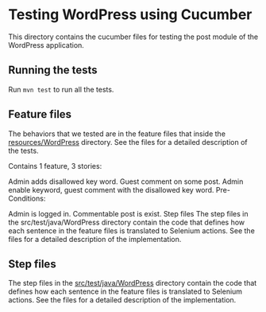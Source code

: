 # Testing WordPress using Cucumber
This directory contains the cucumber files for testing the post module of the WordPress application.

## Running the tests
Run ```mvn test``` to run all the tests.

## Feature files
The behaviors that we tested are in the feature files that inside the [resources/WordPress](resources/WordPress) directory. See the files for a detailed description of the tests.

Contains 1 feature, 3 stories:

Admin adds disallowed key word.
Guest comment on some post.
Admin enable keyword, guest comment with the disallowed key word.
Pre-Conditions:

Admin is logged in.
Commentable post is exist.
Step files
The step files in the src/test/java/WordPress directory contain the code that defines how each sentence in the feature files is translated to Selenium actions. See the files for a detailed description of the implementation.

## Step files
The step files in the [src/test/java/WordPress](src/test/java/WordPress) directory contain the code that defines how each sentence in the feature files is translated to Selenium actions. See the files for a detailed description of the implementation.
